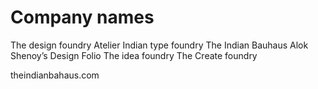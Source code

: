 # Company names

The design foundry 
Atelier
Indian type foundry
The Indian Bauhaus 
Alok Shenoy’s Design Folio
The idea foundry
The Create foundry

theindianbahaus.com

